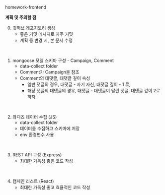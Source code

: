 homework-frontend


**계획 및 주의할 점**


0. 깃허브 레포지토리 생성
    * 좋은 커밋 메시지로 자주 커밋
    * 계획 등 변경 시, 본 문서 수정

<br>

1. mongoose 모델 스키마 구성 - Campaign, Comment
    * data-collect folder
    * Comment가 Campaign을 참조
    * Comment의 대댓글, 대댓글 깊이 속성
        * 일반 댓글의 경우, 대댓글 - 자기 자신, 대댓글 깊이 - 1 로,
        * 해당 댓글의 대댓글의 경우, 대댓글 - 대댓글이 달린 댓글, 대댓글 깊이 2로 하자.

<br>

2. 와디즈 데이터 수집 (JS)
    * data-collect folder
    * 데이터를 수집하고 스키마에 저장
    * env 환경변수 사용

<br>

3. REST API 구성 (Express)
    * 최대한 가독성 좋은 코드 작성

<br>

4. 캠페인 리스트 (React)
    * 최대한 가독성 좋고 효율적인 코드 작성

